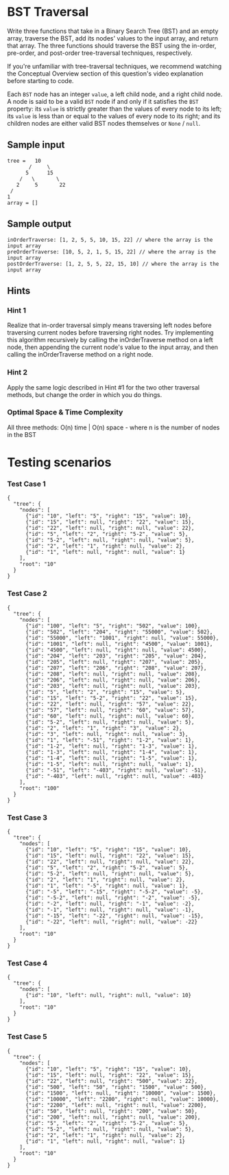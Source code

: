 # BST Traversal

Write three functions that take in a Binary Search Tree (BST) and an empty array, 
traverse the BST, add its nodes' values to the input array, and return that array. 
The three functions should traverse the BST using the in-order, pre-order, 
and post-order tree-traversal techniques, respectively.

If you're unfamiliar with tree-traversal techniques, we recommend watching the 
Conceptual Overview section of this question's video explanation before starting to code.

Each ```BST``` node has an integer ```value```, a left child node, and a right child node.
A node is said to be a valid ```BST``` node if and only if it satisfies the ```BST``` property:
its ```value``` is strictly greater than the values of every node to its left; its ```value``` is
less than or equal to the values of every node to its right; and its children nodes are
either valid BST nodes themselves or ```None``` / ```null```.

## Sample input

```code
tree =   10
       /     \
      5      15
    /   \       \
   2     5       22
 /
1
array = []
```

## Sample output

```code
inOrderTraverse: [1, 2, 5, 5, 10, 15, 22] // where the array is the input array
preOrderTraverse: [10, 5, 2, 1, 5, 15, 22] // where the array is the input array
postOrderTraverse: [1, 2, 5, 5, 22, 15, 10] // where the array is the input array
```


## Hints

### Hint 1
Realize that in-order traversal simply means traversing left nodes before traversing current nodes before traversing right nodes. Try implementing this algorithm recursively by calling the inOrderTraverse method on a left node, then appending the current node's value to the input array, and then calling the inOrderTraverse method on a right node.

### Hint 2
Apply the same logic described in Hint #1 for the two other traversal methods, but change the order in which you do things.

### Optimal Space & Time Complexity
All three methods: O(n) time | O(n) space - where n is the number of nodes in the BST

# Testing scenarios
### Test Case 1

```code
{
  "tree": {
    "nodes": [
      {"id": "10", "left": "5", "right": "15", "value": 10},
      {"id": "15", "left": null, "right": "22", "value": 15},
      {"id": "22", "left": null, "right": null, "value": 22},
      {"id": "5", "left": "2", "right": "5-2", "value": 5},
      {"id": "5-2", "left": null, "right": null, "value": 5},
      {"id": "2", "left": "1", "right": null, "value": 2},
      {"id": "1", "left": null, "right": null, "value": 1}
    ],
    "root": "10"
  }
}
```

### Test Case 2

```code
{
  "tree": {
    "nodes": [
      {"id": "100", "left": "5", "right": "502", "value": 100},
      {"id": "502", "left": "204", "right": "55000", "value": 502},
      {"id": "55000", "left": "1001", "right": null, "value": 55000},
      {"id": "1001", "left": null, "right": "4500", "value": 1001},
      {"id": "4500", "left": null, "right": null, "value": 4500},
      {"id": "204", "left": "203", "right": "205", "value": 204},
      {"id": "205", "left": null, "right": "207", "value": 205},
      {"id": "207", "left": "206", "right": "208", "value": 207},
      {"id": "208", "left": null, "right": null, "value": 208},
      {"id": "206", "left": null, "right": null, "value": 206},
      {"id": "203", "left": null, "right": null, "value": 203},
      {"id": "5", "left": "2", "right": "15", "value": 5},
      {"id": "15", "left": "5-2", "right": "22", "value": 15},
      {"id": "22", "left": null, "right": "57", "value": 22},
      {"id": "57", "left": null, "right": "60", "value": 57},
      {"id": "60", "left": null, "right": null, "value": 60},
      {"id": "5-2", "left": null, "right": null, "value": 5},
      {"id": "2", "left": "1", "right": "3", "value": 2},
      {"id": "3", "left": null, "right": null, "value": 3},
      {"id": "1", "left": "-51", "right": "1-2", "value": 1},
      {"id": "1-2", "left": null, "right": "1-3", "value": 1},
      {"id": "1-3", "left": null, "right": "1-4", "value": 1},
      {"id": "1-4", "left": null, "right": "1-5", "value": 1},
      {"id": "1-5", "left": null, "right": null, "value": 1},
      {"id": "-51", "left": "-403", "right": null, "value": -51},
      {"id": "-403", "left": null, "right": null, "value": -403}
    ],
    "root": "100"
  }
}
```

### Test Case 3

```code
{
  "tree": {
    "nodes": [
      {"id": "10", "left": "5", "right": "15", "value": 10},
      {"id": "15", "left": null, "right": "22", "value": 15},
      {"id": "22", "left": null, "right": null, "value": 22},
      {"id": "5", "left": "2", "right": "5-2", "value": 5},
      {"id": "5-2", "left": null, "right": null, "value": 5},
      {"id": "2", "left": "1", "right": null, "value": 2},
      {"id": "1", "left": "-5", "right": null, "value": 1},
      {"id": "-5", "left": "-15", "right": "-5-2", "value": -5},
      {"id": "-5-2", "left": null, "right": "-2", "value": -5},
      {"id": "-2", "left": null, "right": "-1", "value": -2},
      {"id": "-1", "left": null, "right": null, "value": -1},
      {"id": "-15", "left": "-22", "right": null, "value": -15},
      {"id": "-22", "left": null, "right": null, "value": -22}
    ],
    "root": "10"
  }
}
```

### Test Case 4

```code
{
  "tree": {
    "nodes": [
      {"id": "10", "left": null, "right": null, "value": 10}
    ],
    "root": "10"
  }
}
```

### Test Case 5

```code
{
  "tree": {
    "nodes": [
      {"id": "10", "left": "5", "right": "15", "value": 10},
      {"id": "15", "left": null, "right": "22", "value": 15},
      {"id": "22", "left": null, "right": "500", "value": 22},
      {"id": "500", "left": "50", "right": "1500", "value": 500},
      {"id": "1500", "left": null, "right": "10000", "value": 1500},
      {"id": "10000", "left": "2200", "right": null, "value": 10000},
      {"id": "2200", "left": null, "right": null, "value": 2200},
      {"id": "50", "left": null, "right": "200", "value": 50},
      {"id": "200", "left": null, "right": null, "value": 200},
      {"id": "5", "left": "2", "right": "5-2", "value": 5},
      {"id": "5-2", "left": null, "right": null, "value": 5},
      {"id": "2", "left": "1", "right": null, "value": 2},
      {"id": "1", "left": null, "right": null, "value": 1}
    ],
    "root": "10"
  }
}
```